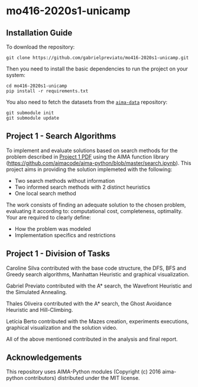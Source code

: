 # mo416-2020s1-unicamp

## Installation Guide

To download the repository:

`git clone https://github.com/gabrielpreviato/mo416-2020s1-unicamp.git`

Then you need to install the basic dependencies to run the project on your system:

```
cd mo416-2020s1-unicamp
pip install -r requirements.txt
```

You also need to fetch the datasets from the [`aima-data`](https://github.com/aimacode/aima-data) repository:

```
git submodule init
git submodule update
```

## Project 1 - Search Algorithms

To implement and evaluate solutions based on search methods for the problem described in [Project 1 PDF](p1.pdf) using the AIMA
function library (https://github.com/aimacode/aima-python/blob/master/search.ipynb). This project aims in
providing the solution implemeted with the following:

- Two search methods without information
- Two informed search methods with 2 distinct heuristics
- One local search method

The work consists of finding an adequate solution to the chosen problem, evaluating it according to: computational
cost, completeness, optimality. Your are required to clearly define:

- How the problem was modeled
- Implementation specifics and restrictions

## Project 1 - Division of Tasks
Caroline Silva contributed with the base code structure, the DFS, BFS and Greedy search algorithms, Manhattan Heuristic and graphical visualization.

Gabriel Previato contributed with the A* search, the Wavefront Heuristic and the Simulated Annealing.

Thales Oliveira contributed with the A* search, the Ghost Avoidance Heuristic and Hill-Climbing.

Letícia Berto contributed with the Mazes creation, experiments executions, graphical visualization and the solution video.

All of the above mentioned contributed in the analysis and final report.

## Acknowledgements
This repository uses AIMA-Python modules (Copyright (c) 2016 aima-python contributors) distributed under the MIT license.

